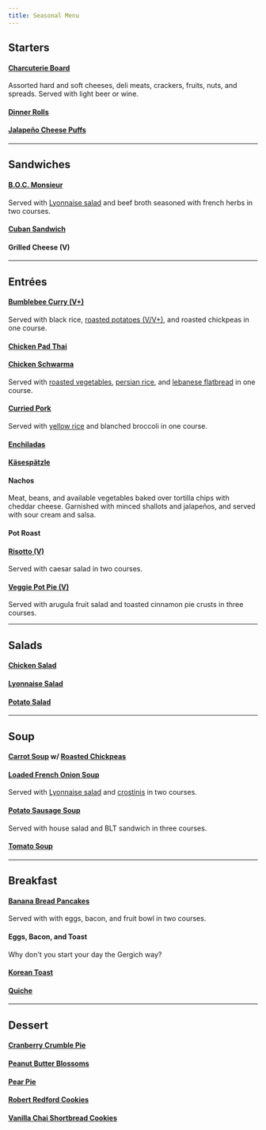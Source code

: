 ```yaml
---
title: Seasonal Menu
---
```


## Starters

#### [Charcuterie Board](recipes/shareables/charcuterie-board.md)

Assorted hard and soft cheeses, deli meats, crackers, fruits, nuts, and spreads. Served with light beer or wine.

#### [Dinner Rolls](recipes/breads/dinner-rolls.md)

#### [Jalapeño Cheese Puffs](recipes/shareables/jalapeno-cheese-puffs.md)

---

## Sandwiches

#### [B.O.C. Monsieur](recipes/handhelds/boc-monsieur.md)

Served with [Lyonnaise salad](recipes/salads/green-salads/lyonnaise-salad.md) and beef broth seasoned with french herbs in two courses.

#### [Cuban Sandwich](recipes/handhelds/cuban-sandwiches.md)

#### Grilled Cheese (V)

---

## Entrées

#### [Bumblebee Curry (V+)](recipes/meatless/bumblebee-curry.md)

Served with black rice, [roasted potatoes (V/V+)](recipes/sides/roasted-potatoes.md), and roasted chickpeas in one course.

#### [Chicken Pad Thai](recipes/poultry/chicken-pad-thai.md)

#### [Chicken Schwarma](recipes/poultry/chicken-schwarma.md)

Served with [roasted vegetables](references/techniques/oven-roasted-vegetables.md), [persian rice](recipes/sides/persian-rice.md), and [lebanese flatbread](recipes/breads/lebanese-flatbread.md) in one course.

#### [Curried Pork](recipes/pork/curried-pork.md)

Served with [yellow rice](recipes/sides/yellow-rice.md) and blanched broccoli in one course.

#### [Enchiladas](recipes/poultry/enchiladas.md)

#### [Käsespätzle](recipes/pork/detroit-kaesespaeztle.md)

#### Nachos

Meat, beans, and available vegetables baked over tortilla chips with cheddar cheese. Garnished with minced shallots and jalapeños, and served with sour cream and salsa.

#### Pot Roast

#### [Risotto (V)](recipes/meatless/white-risotto.md)

Served with caesar salad in two courses.

#### [Veggie Pot Pie (V)](recipes/meatless/veggie-pot-pie.md)

Served with arugula fruit salad and toasted cinnamon pie crusts in three courses.

---

## Salads

#### [Chicken Salad](recipes/salads/chicken-salad.md)

#### [Lyonnaise Salad](recipes/salads/green-salads/lyonnaise-salad.md)

#### [Potato Salad](recipes/salads/potato-salad.md)

---

## Soup

#### [Carrot Soup](recipes/soups/carrot-soup.md) w/ [Roasted Chickpeas](recipes/sides/roasted-chickpeas.md)

#### [Loaded French Onion Soup](recipes/soups/loaded-french-onion-soup.md)

Served with [Lyonnaise salad](recipes/salads/green-salads/lyonnaise-salad.md) and [crostinis](recipes/sides/crostinis.md) in two courses.

#### [Potato Sausage Soup](recipes/soups/potato-sausage-soup.md)

Served with house salad and BLT sandwich in three courses.

#### [Tomato Soup](recipes/soups/tomato-soup.md)

---

## Breakfast

#### [Banana Bread Pancakes](recipes/meatless/banana-bread-pancakes.md)

Served with with eggs, bacon, and fruit bowl in two courses.

#### Eggs, Bacon, and Toast

Why don't you start your day the Gergich way?

#### [Korean Toast](recipes/handhelds/korean-toast.md)

#### [Quiche](recipes/eggs/quiche.md)

---

## Dessert

#### [Cranberry Crumble Pie](recipes/desserts/pies/cranberry-crumble-pie.md)

#### [Peanut Butter Blossoms](recipes/desserts/cookies/peanut-butter-blossoms.md)

#### [Pear Pie](recipes/desserts/pies/pear-pie.md)

#### [Robert Redford Cookies](recipes/desserts/cookies/robert-redford-cookies.md)

#### [Vanilla Chai Shortbread Cookies](recipes/desserts/cookies/vanilla-chai-shortbread-cookies.md)
